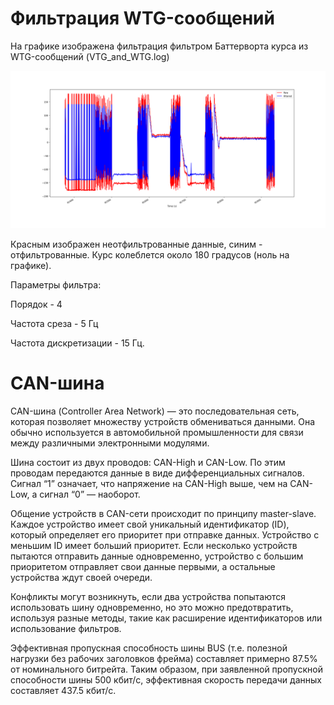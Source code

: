 # Фильтрация WTG-сообщений

На графике изображена фильтрация фильтром Баттерворта курса из WTG-сообщений (VTG_and_WTG.log)

![Figure 1](./Figure_1.png)

Красным изображен неотфильтрованные данные, синим - отфильтрованные. Курс колеблется около 180 градусов (ноль на графике).

Параметры фильтра: 

Порядок - 4

Частота среза - 5 Гц

Частота дискретизации - 15 Гц.

# CAN-шина

CAN-шина (Controller Area Network) — это последовательная сеть, которая позволяет множеству устройств обмениваться данными. Она обычно используется в автомобильной промышленности для связи между различными электронными модулями.

Шина состоит из двух проводов: CAN-High и CAN-Low. По этим проводам передаются данные в виде дифференциальных сигналов. Сигнал “1” означает, что напряжение на CAN-High выше, чем на CAN-Low, а сигнал “0” — наоборот.

Общение устройств в CAN-сети происходит по принципу master-slave. Каждое устройство имеет свой уникальный идентификатор (ID), который определяет его приоритет при отправке данных. Устройство с меньшим ID имеет больший приоритет. Если несколько устройств пытаются отправить данные одновременно, устройство с большим приоритетом отправляет свои данные первыми, а остальные устройства ждут своей очереди.

Конфликты могут возникнуть, если два устройства попытаются использовать шину одновременно, но это можно предотвратить, используя разные методы, такие как расширение идентификаторов или использование фильтров.

Эффективная пропускная способность шины BUS (т.е. полезной нагрузки без рабочих заголовков фрейма) составляет примерно 87.5% от номинального битрейта. Таким образом, при заявленной пропускной способности шины 500 кбит/с, эффективная скорость передачи данных составляет 437.5 кбит/с.